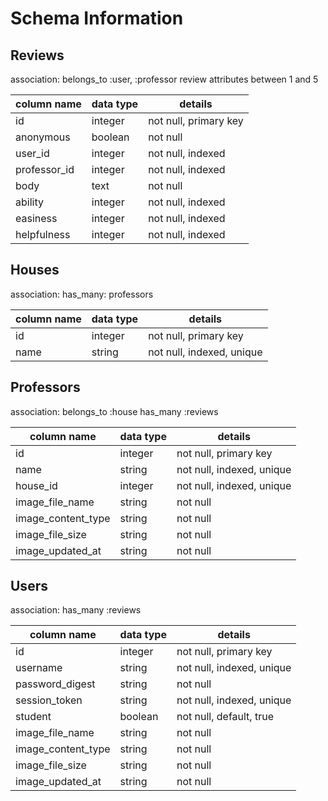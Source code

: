 # Schema Information

## Reviews
association:
  belongs_to :user, :professor
review attributes between 1 and 5

column name     | data type | details
----------------|-----------|-----------------------
id              | integer   | not null, primary key
anonymous       | boolean   | not null
user_id         | integer   | not null, indexed
professor_id    | integer   | not null, indexed
body            | text      | not null
ability         | integer   | not null, indexed
easiness        | integer   | not null, indexed
helpfulness     | integer   | not null, indexed



## Houses
association:
  has_many: professors

column name     | data type | details
----------------|-----------|-----------------------
id              | integer   | not null, primary key
name            | string    | not null, indexed, unique


## Professors
association:
  belongs_to :house
  has_many :reviews

column name         | data type | details
--------------------|-----------|-----------------------
id                  | integer   | not null, primary key
name                | string    | not null, indexed, unique
house_id            | integer   | not null, indexed, unique
image_file_name     | string    | not null
image_content_type  | string    | not null
image_file_size     | string    | not null
image_updated_at    | string    | not null


## Users
association:
  has_many :reviews

column name         | data type | details
--------------------|-----------|-----------------------
id                  | integer   | not null, primary key
username            | string    | not null, indexed, unique
password_digest     | string    | not null
session_token       | string    | not null, indexed, unique
student             | boolean   | not null, default, true
image_file_name     | string    | not null
image_content_type  | string    | not null
image_file_size     | string    | not null
image_updated_at    | string    | not null
